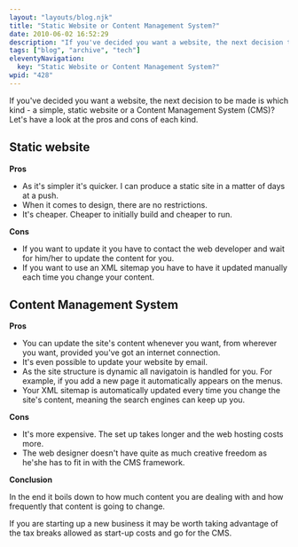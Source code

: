```yaml
---
layout: "layouts/blog.njk"
title: "Static Website or Content Management System?"
date: 2010-06-02 16:52:29
description: "If you've decided you want a website, the next decision to be made is which kind - a simple, static website or a Content Management System (CMS)? Let's have a look at the pros and cons of each kind"
tags: ["blog", "archive", "tech"]
eleventyNavigation:
  key: "Static Website or Content Management System?"
wpid: "428"
---
```


If you've decided you want a website, the next decision to be made is which kind - a simple, static website or a Content Management System (CMS)? Let's have a look at the pros and cons of each kind.

<h2>Static website</h2>
<strong>Pros</strong>
<ul>
	<li>As it's simpler it's quicker. I can produce a static site in a matter of days at a push.</li>
	<li>When it comes to design, there are no restrictions.</li>
	<li>It's cheaper. Cheaper to initially build and cheaper to run.</li>
</ul>
<strong>Cons</strong>
<ul>
	<li>If you want to update it you have to contact the web developer and wait for him/her to update the content for you.</li>
	<li>If you want to use an XML sitemap you have to have it updated manually each time you change your content.</li>
</ul>

<h2>Content Management System</h2>
<strong>Pros</strong>
<ul>
	<li>You can update the site's content whenever you want, from wherever you want, provided you've got an internet connection.</li>
	<li>It's even possible to update your website by email.</li>
	<li>As the site structure is dynamic all navigatoin is handled for you. For example, if you add a new page it automatically appears on the menus.</li>
	<li>Your XML sitemap is automatically updated every time you change the site's content, meaning the search engines can keep up you.</li>
</ul>
<strong>Cons</strong>
<ul>
	<li>It's more expensive. The set up takes longer and the web hosting costs more.</li>
	<li>The web designer doesn't have quite as much creative freedom as he'she has to fit in with the CMS framework.</li>
</ul>

<strong>Conclusion</strong>

In the end it boils down to how much content you are dealing with and how frequently that content is going to change.

If you are starting up a new business it may be worth taking advantage of the tax breaks allowed as start-up costs and go for the CMS.
